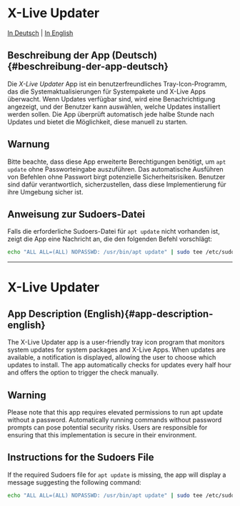 # X-Live Updater
[In Deutsch](#beschreibung-der-app-deutsch) | [In English](#app-description-english)

## Beschreibung der App (Deutsch){#beschreibung-der-app-deutsch}

Die *X-Live Updater* App ist ein benutzerfreundliches Tray-Icon-Programm, das die Systemaktualisierungen für Systempakete und X-Live Apps überwacht. Wenn Updates verfügbar sind, wird eine Benachrichtigung angezeigt, und der Benutzer kann auswählen, welche Updates installiert werden sollen. Die App überprüft automatisch jede halbe Stunde nach Updates und bietet die Möglichkeit, diese manuell zu starten.

## Warnung

Bitte beachte, dass diese App erweiterte Berechtigungen benötigt, um `apt update` ohne Passworteingabe auszuführen. Das automatische Ausführen von Befehlen ohne Passwort birgt potenzielle Sicherheitsrisiken. Benutzer sind dafür verantwortlich, sicherzustellen, dass diese Implementierung für ihre Umgebung sicher ist.

## Anweisung zur Sudoers-Datei

Falls die erforderliche Sudoers-Datei für `apt update` nicht vorhanden ist, zeigt die App eine Nachricht an, die den folgenden Befehl vorschlägt:

```bash
echo "ALL ALL=(ALL) NOPASSWD: /usr/bin/apt update" | sudo tee /etc/sudoers.d/99-apt-update-nopasswd
```


---

# X-Live Updater

## App Description (English){#app-description-english}

The X-Live Updater app is a user-friendly tray icon program that monitors system updates for system packages and X-Live Apps. When updates are available, a notification is displayed, allowing the user to choose which updates to install. The app automatically checks for updates every half hour and offers the option to trigger the check manually.

## Warning

Please note that this app requires elevated permissions to run apt update without a password. Automatically running commands without password prompts can pose potential security risks. Users are responsible for ensuring that this implementation is secure in their environment.

## Instructions for the Sudoers File

If the required Sudoers file for `apt update` is missing, the app will display a message suggesting the following command:

```bash
echo "ALL ALL=(ALL) NOPASSWD: /usr/bin/apt update" | sudo tee /etc/sudoers.d/99-apt-update-nopasswd

